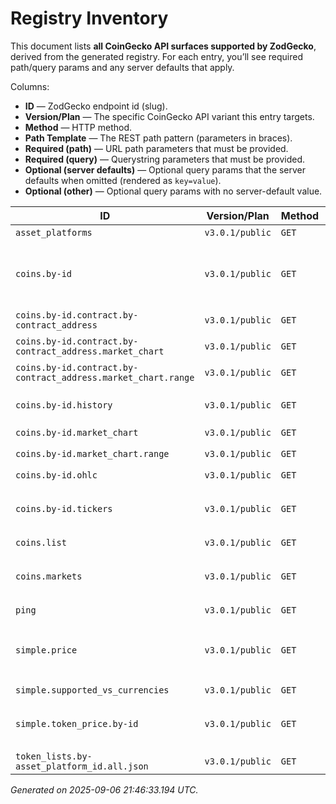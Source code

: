 # Registry Inventory

This document lists **all CoinGecko API surfaces supported by ZodGecko**, derived from the generated
registry. For each entry, you’ll see required path/query params and any server defaults that apply.

Columns:
- **ID** — ZodGecko endpoint id (slug).
- **Version/Plan** — The specific CoinGecko API variant this entry targets.
- **Method** — HTTP method.
- **Path Template** — The REST path pattern (parameters in braces).
- **Required (path)** — URL path parameters that must be provided.
- **Required (query)** — Querystring parameters that must be provided.
- **Optional (server defaults)** — Optional query params that the server defaults when omitted (rendered as `key=value`).
- **Optional (other)** — Optional query params with no server-default value.

| ID | Version/Plan | Method | Path Template | Required (path) | Required (query) | Optional (server defaults) | Optional (other) |
|----|--------------|--------|---------------|------------------|------------------|----------------------------|------------------|
| `asset_platforms` | `v3.0.1/public` | `GET` | `/asset_platforms` | *(none)* | *(none)* | *(none)* | `filter` |
| `coins.by-id` | `v3.0.1/public` | `GET` | `/coins/{id}` | `id` | *(none)* | `community_data=true`, `developer_data=true`, `localization=true`, `market_data=true`, `sparkline=false`, `tickers=true` | `dex_pair_format` |
| `coins.by-id.contract.by-contract_address` | `v3.0.1/public` | `GET` | `/coins/{id}/contract/{contract_address}` | `contract_address`, `id` | *(none)* | *(none)* | *(none)* |
| `coins.by-id.contract.by-contract_address.market_chart` | `v3.0.1/public` | `GET` | `/coins/{id}/contract/{contract_address}/market_chart` | `contract_address`, `id` | `days`, `vs_currency` | *(none)* | *(none)* |
| `coins.by-id.contract.by-contract_address.market_chart.range` | `v3.0.1/public` | `GET` | `/coins/{id}/contract/{contract_address}/market_chart/range` | `contract_address`, `id` | `from`, `to`, `vs_currency` | *(none)* | `precision` |
| `coins.by-id.history` | `v3.0.1/public` | `GET` | `/coins/{id}/history` | `id` | `contract_address`, `from`, `to`, `vs_currency` | *(none)* | `precision` |
| `coins.by-id.market_chart` | `v3.0.1/public` | `GET` | `/coins/{id}/market_chart` | `id` | `days`, `vs_currency` | *(none)* | `interval`, `precision` |
| `coins.by-id.market_chart.range` | `v3.0.1/public` | `GET` | `/coins/{id}/market_chart/range` | `id` | `from`, `to`, `vs_currency` | *(none)* | `precision` |
| `coins.by-id.ohlc` | `v3.0.1/public` | `GET` | `/coins/{id}/ohlc` | `id` | `days`, `vs_currency` | *(none)* | `precision` |
| `coins.by-id.tickers` | `v3.0.1/public` | `GET` | `/coins/{id}/tickers` | `id` | *(none)* | `depth=false`, `dex_pair_format=contract_address`, `include_exchange_logo=false`, `order=trust_score_desc` | `exchange_ids`, `page` |
| `coins.list` | `v3.0.1/public` | `GET` | `/coins/list` | *(none)* | *(none)* | `include_platform=false` | *(none)* |
| `coins.markets` | `v3.0.1/public` | `GET` | `/coins/markets` | *(none)* | `vs_currency` | `include_tokens=top`, `locale=en`, `order=market_cap_desc`, `page=1`, `per_page=100`, `sparkline=false` | `category`, `ids`, `names`, `precision`, `price_change_percentage`, `symbols` |
| `ping` | `v3.0.1/public` | `GET` | `/ping` | *(none)* | *(none)* | *(none)* | *(none)* |
| `simple.price` | `v3.0.1/public` | `GET` | `/simple/price` | *(none)* | `vs_currencies` | `include_24hr_change=false`, `include_24hr_vol=false`, `include_last_updated_at=false`, `include_market_cap=false`, `include_tokens=top` | `ids`, `names`, `precision`, `symbols` |
| `simple.supported_vs_currencies` | `v3.0.1/public` | `GET` | `/simple/supported_vs_currencies` | *(none)* | *(none)* | *(none)* | *(none)* |
| `simple.token_price.by-id` | `v3.0.1/public` | `GET` | `/simple/token_price/{id}` | `id` | `contract_addresses`, `vs_currencies` | `include_24hr_change=false`, `include_24hr_vol=false`, `include_last_updated_at=false`, `include_market_cap=false` | `precision` |
| `token_lists.by-asset_platform_id.all.json` | `v3.0.1/public` | `GET` | `token_lists/{asset_platform_id}/all.json` | `asset_platform_id` | `id` | *(none)* | *(none)* |

_Generated on 2025-09-06 21:46:33.194 UTC._
